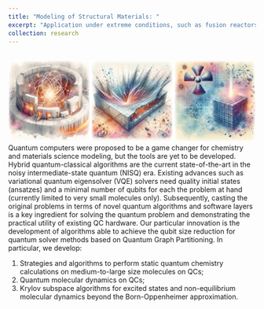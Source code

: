 ```yaml
---
title: "Modeling of Structural Materials: "
excerpt: "Application under extreme conditions, such as fusion reactors, shock deformation, and radiation damage.<br/><img src='/images/resarch-1.png'  class='center'>"
collection: research
---
```

<br/><img src='/images/Untitled-1.png'  class='center'>
Quantum computers were proposed to be a game changer for chemistry and materials science modeling, but the tools are yet to be developed. Hybrid quantum-classical algorithms are the current state-of-the-art in the noisy intermediate-state quantum (NISQ) era. Existing advances such as variational quantum eigensolver (VQE) solvers need quality initial states (ansatzes) and a minimal number of qubits for each
the problem at hand (currently limited to very small molecules only).
Subsequently, casting the original problems in terms of novel quantum
algorithms and software layers is a key ingredient for solving the quantum problem and
demonstrating the practical utility of existing QC hardware. Our particular innovation is the
development of algorithms able to achieve the qubit size reduction for quantum solver
methods based on Quantum Graph Partitioning. In particular, we develop:

1. Strategies and algorithms to perform static quantum chemistry calculations on
medium-to-large size molecules on QCs;
1. Quantum molecular dynamics on QCs;
1. Krylov subspace algorithms for excited states and non-equilibrium molecular dynamics beyond the Born-Oppenheimer approximation.

